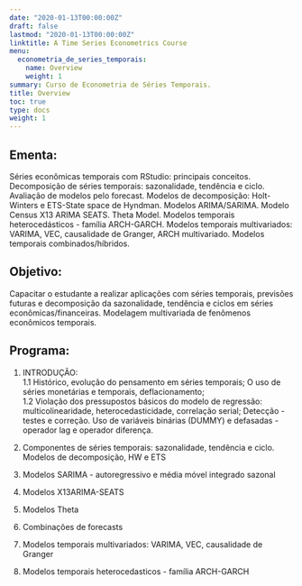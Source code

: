 ```yaml
---
date: "2020-01-13T00:00:00Z"
draft: false
lastmod: "2020-01-13T00:00:00Z"
linktitle: A Time Series Econometrics Course
menu:
  econometria_de_series_temporais:
    name: Overview
    weight: 1
summary: Curso de Econometria de Séries Temporais.
title: Overview
toc: true
type: docs
weight: 1
---
```


## Ementa:    
     
     
Séries econômicas temporais com RStudio: principais conceitos. Decomposição de séries temporais: sazonalidade, tendência e ciclo. Avaliação de modelos pelo forecast. Modelos de decomposição: Holt-Winters e ETS-State space de Hyndman. Modelos ARIMA/SARIMA. Modelo Census X13 ARIMA SEATS. Theta Model. Modelos temporais heterocedásticos - família ARCH-GARCH. Modelos temporais multivariados: VARIMA, VEC, causalidade de Granger, ARCH multivariado. Modelos temporais combinados/híbridos.     

	
## Objetivo:     
    
    
Capacitar o estudante a realizar aplicações com séries temporais, previsões futuras e decomposição da sazonalidade, tendência e ciclos em séries econômicas/financeiras. Modelagem multivariada de fenômenos econômicos temporais.    

	
## Programa:     


1.    INTRODUÇÃO:    
1.1    Histórico, evolução do pensamento em séries temporais; O uso de séries monetárias e temporais, deflacionamento;    
1.2    Violação dos pressupostos básicos do modelo de regressão: multicolinearidade, heterocedasticidade, correlação serial; Detecção -testes e correção. Uso de variáveis binárias (DUMMY) e defasadas - operador lag e operador diferença.    

2.    Componentes de séries temporais: sazonalidade, tendência e ciclo. Modelos de decomposição, HW e ETS    

3.    Modelos SARIMA - autoregressivo e média móvel integrado sazonal     	

4.    Modelos X13ARIMA-SEATS    

5.    Modelos Theta    

6.    Combinações de forecasts

7.    Modelos temporais multivariados: VARIMA, VEC, causalidade de Granger    

8.    Modelos temporais heterocedasticos - família ARCH-GARCH     	